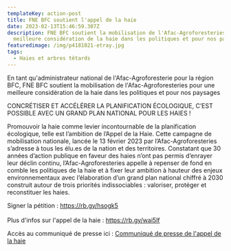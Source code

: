 ```yaml
---
templateKey: action-post
title: FNE BFC soutient l'appel de la haie
date: 2023-02-13T15:46:59.307Z
description: FNE BFC soutient la mobilisation de l'Afac-Agroforesteries pour une
  meilleure considération de la haie dans les politiques et pour nos paysages
featuredimage: /img/p4181021-etray.jpg
tags:
  - Haies et arbres têtards
---
```

En tant qu'administrateur national de l'Afac-Agroforesterie pour la région BFC, FNE BFC soutient la mobilisation de l'Afac-Agroforesteries pour une meilleure considération de la haie dans les politiques et pour nos paysages 

CONCRÉTISER ET ACCÉLÉRER LA PLANIFICATION ÉCOLOGIQUE, C’EST POSSIBLE AVEC UN GRAND PLAN NATIONAL POUR LES HAIES !

Promouvoir la haie comme levier incontournable de la planification écologique, telle est l’ambition de l’Appel de la Haie. Cette campagne de mobilisation nationale, lancée le 13 février 2023 par l’Afac-Agroforesteries s’adresse à tous les élu.es de la nation et des territoires. Constatant que 30 années d’action publique en faveur des haies n’ont pas permis d’enrayer leur déclin continu, l’Afac-Agroforesteries appelle à repenser de fond en comble les politiques de la haie et à fixer leur ambition à hauteur des enjeux environnementaux avec l’élaboration d’un grand plan national chiffré à 2030 construit autour de trois priorités indissociables : valoriser, protéger et reconstituer les haies.

S﻿igner la pétition : <https://rb.gy/hsogk5>\
\
P﻿lus d'infos sur l'appel de la haie : <https://rb.gy/wai5lf>

Accès au communiqué de presse ici : <a href="/img/communiqué-de-presse-appel-de-la-haie-def.docx.pdf" target="_blank">Communiqué de presse de l'appel de la haie</a>